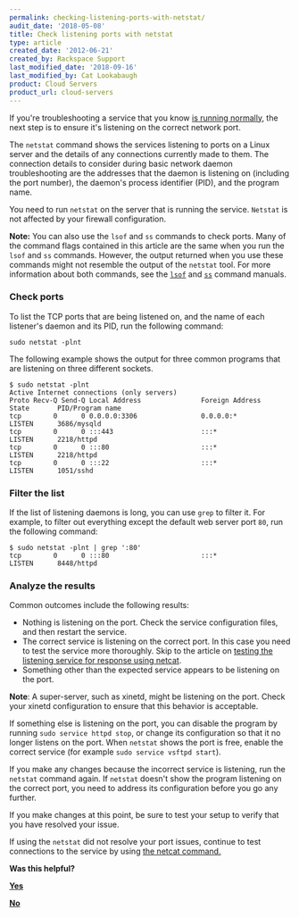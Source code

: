 ```yaml
---
permalink: checking-listening-ports-with-netstat/
audit_date: '2018-05-08'
title: Check listening ports with netstat
type: article
created_date: '2012-06-21'
created_by: Rackspace Support
last_modified_date: '2018-09-16'
last_modified_by: Cat Lookabaugh
product: Cloud Servers
product_url: cloud-servers
---
```


If you're troubleshooting a service that you know [is running normally](/how-to/checking-system-load-on-linux),
the next step is to ensure it's listening on the correct network port.

The `netstat` command shows the services listening to ports on a Linux
server and the details of any connections currently made to them.
The connection details to consider during basic network daemon
troubleshooting are the addresses that the daemon is listening on (including
the port number), the daemon's process identifier (PID), and the program
name.

You need to run `netstat` on the server that is running the service.
`Netstat` is not affected by your firewall configuration.

**Note:** You can also use the `lsof` and `ss` commands to check ports. Many of the command flags contained in this article are the same when you run the `lsof` and `ss` commands. However, the output returned when you use these commands might not resemble the output of the `netstat` tool. For more information about both commands, see the [`lsof`](http://linux.die.net/man/8/lsof) and [`ss`](http://linux.die.net/man/8/ss) command manuals.

### Check ports

To list the TCP ports that are being listened on, and the name of
each listener's daemon and its PID, run the following command:

    sudo netstat -plnt

The following example shows the output for three common programs
that are listening on three different sockets.

    $ sudo netstat -plnt
    Active Internet connections (only servers)
    Proto Recv-Q Send-Q Local Address               Foreign Address             State       PID/Program name
    tcp        0      0 0.0.0.0:3306                0.0.0.0:*                   LISTEN      3686/mysqld
    tcp        0      0 :::443                      :::*                        LISTEN      2218/httpd
    tcp        0      0 :::80                       :::*                        LISTEN      2218/httpd
    tcp        0      0 :::22                       :::*                        LISTEN      1051/sshd

### Filter the list

If the list of listening daemons is long, you can use `grep` to filter it.
For example, to filter out everything except the default web server port `80`, run the following command:

    $ sudo netstat -plnt | grep ':80'
    tcp        0      0 :::80                       :::*                        LISTEN      8448/httpd

### Analyze the results

Common outcomes include the following results:

-   Nothing is listening on the port. Check the service configuration
    files, and then restart the service.
-   The correct service is listening on the correct port. In this case
    you need to test the service more thoroughly. Skip to the article on
    [testing the listening service for response using
    netcat](/how-to/testing-network-services-with-netcat).
-   Something other than the expected service appears to be listening on
    the port.

**Note**: A super-server, such as xinetd,
might be listening on the port. Check your xinetd configuration to ensure that this behavior is acceptable.

If something else is listening on the port, you can disable the program by running `sudo service httpd stop`, or change its configuration so that it no
longer listens on the port. When `netstat` shows the port is free, enable the correct service (for example `sudo service vsftpd start`).

If you make any changes because the incorrect service is listening, run the `netstat` command again. If `netstat` doesn't show the program listening on the correct port, you need to address its configuration before you go any further.

If you make changes at this point, be sure to test your setup to verify that you
have resolved your issue.

If using the `netstat` did not resolve your port issues, continue to test connections to the service by using [the netcat command.](/how-to/testing-network-services-with-netcat)

**Was this helpful?**

[**Yes**](https://rackspaceinc.co1.qualtrics.com/jfe/form/SV_9ppN6Ts7BYDZLKd)

[**No**](https://rackspaceinc.co1.qualtrics.com/jfe/preview/SV_5uP0tJVpGUw1iLj?)

